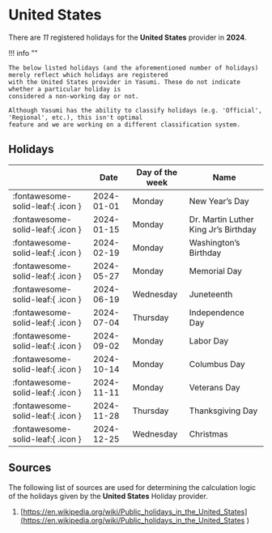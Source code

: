 # United States

There are _11_ registered holidays for the **United States** provider in **2024**.

!!! info ""

    The below listed holidays (and the aforementioned number of holidays) merely reflect which holidays are registered
    with the United States provider in Yasumi. These do not indicate whether a particular holiday is
    considered a non-working day or not.

    Although Yasumi has the ability to classify holidays (e.g. 'Official', 'Regional', etc.), this isn't optimal
    feature and we are working on a different classification system.

## Holidays

|     | Date | Day of the week | Name |
| --- | ---- | --------------- | ---- |
| :fontawesome-solid-leaf:{ .icon } | 2024-01-01 | Monday | New Year’s Day |
| :fontawesome-solid-leaf:{ .icon } | 2024-01-15 | Monday | Dr. Martin Luther King Jr’s Birthday |
| :fontawesome-solid-leaf:{ .icon } | 2024-02-19 | Monday | Washington’s Birthday |
| :fontawesome-solid-leaf:{ .icon } | 2024-05-27 | Monday | Memorial Day |
| :fontawesome-solid-leaf:{ .icon } | 2024-06-19 | Wednesday | Juneteenth |
| :fontawesome-solid-leaf:{ .icon } | 2024-07-04 | Thursday | Independence Day |
| :fontawesome-solid-leaf:{ .icon } | 2024-09-02 | Monday | Labor Day |
| :fontawesome-solid-leaf:{ .icon } | 2024-10-14 | Monday | Columbus Day |
| :fontawesome-solid-leaf:{ .icon } | 2024-11-11 | Monday | Veterans Day |
| :fontawesome-solid-leaf:{ .icon } | 2024-11-28 | Thursday | Thanksgiving Day |
| :fontawesome-solid-leaf:{ .icon } | 2024-12-25 | Wednesday | Christmas |

## Sources

The following list of sources are used for determining the calculation logic of
the holidays given by the **United States** Holiday provider.


1. [https://en.wikipedia.org/wiki/Public_holidays_in_the_United_States](https://en.wikipedia.org/wiki/Public_holidays_in_the_United_States )
   